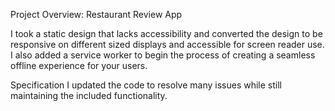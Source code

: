 Project Overview: Restaurant Review App

I took a static design that lacks accessibility and converted the design to be responsive on different sized displays and accessible for screen reader use. I also added a service worker to begin the process of creating a seamless offline experience for your users.

Specification
I updated the code to resolve many issues while still maintaining the included functionality.
